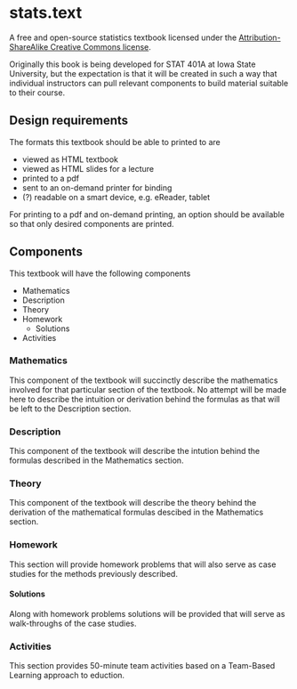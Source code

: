 # stats.text


A free and open-source statistics textbook licensed under the [Attribution-ShareAlike Creative Commons license](http://creativecommons.org/licenses/by-sa/3.0/legalcode). 

Originally this book is being developed for STAT 401A at Iowa State University, but the expectation is that it will be created in such a way that individual instructors can pull relevant components to build material suitable to their course. 


## Design requirements

The formats this textbook should be able to printed to are
- viewed as HTML textbook
- viewed as HTML slides for a lecture
- printed to a pdf
- sent to an on-demand printer for binding
- (?) readable on a smart device, e.g. eReader, tablet

For printing to a pdf and on-demand printing, an option should be available so that only desired components are printed.


## Components

This textbook will have the following components
- Mathematics
- Description
- Theory
- Homework
  - Solutions
- Activities


### Mathematics

This component of the textbook will succinctly describe the mathematics involved for that particular section of the textbook. No attempt will be made here to describe the intuition or derivation behind the formulas as that will be left to the Description section. 

### Description

This component of the textbook will describe the intution behind the formulas described in the Mathematics section.

### Theory

This component of the textbook will describe the theory behind the derivation of the mathematical formulas descibed in the Mathematics section.

### Homework

This section will provide homework problems that will also serve as case studies for the methods previously described.

#### Solutions

Along with homework problems solutions will be provided that will serve as walk-throughs of the case studies.

### Activities

This section provides 50-minute team activities based on a Team-Based Learning approach to eduction. 

